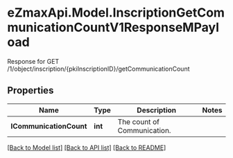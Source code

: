 # eZmaxApi.Model.InscriptionGetCommunicationCountV1ResponseMPayload
Response for GET /1/object/inscription/{pkiInscriptionID}/getCommunicationCount

## Properties

Name | Type | Description | Notes
------------ | ------------- | ------------- | -------------
**ICommunicationCount** | **int** | The count of Communication. | 

[[Back to Model list]](../README.md#documentation-for-models) [[Back to API list]](../README.md#documentation-for-api-endpoints) [[Back to README]](../README.md)

